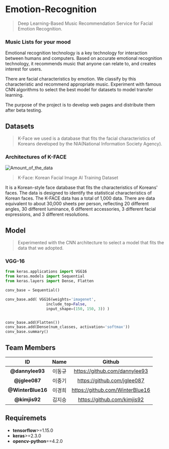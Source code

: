 # Emotion-Recognition

> Deep Learning-Based Music Recommendation Service for Facial Emotion Recognition.

### Music Lists for your mood

Emotional recognition technology is a key technology for interaction between humans and computers. Based on accurate emotional recognition technology, it recommends music that anyone can relate to, and creates interest for users.

There are facial characteristics by emotion. We classify by this characteristic and recommend appropriate music. Experiment with famous CNN algorithms to select the best model for datasets to model transfer learning.

The purpose of the project is to develop web pages and distribute them after beta testing.

##  Datasets 

> K-Face we used is a database that fits the facial characteristics of Koreans developed by the NIA(National Information Society Agency).

### Architectures of K-FACE

![Amount_of_the_data](https://github.com/k-face/k-face_2019/raw/master/image/Amount_of_the_data.png)

> K-Face: Korean Facial Image AI Training Dataset

It is a Korean-style face database that fits the characteristics of Koreans' faces. The data is designed to identify the statistical characteristics of Korean faces. The K-FACE data has a total of 1,000 data. There are data equivalent to about 30,000 sheets per person, reflecting 20 different angles, 30 different luminance, 6 different accessories, 3 different facial expressions, and 3 different resolutions.

## Model

> Experimented with the CNN architecture to select a model that fits the data that we adopted.

### VGG-16

```python
from keras.applications import VGG16
from keras.models import Sequential
from keras.layers import Dense, Flatten

conv_base = Sequential()

conv_base.add( VGG16(weights='imagenet',
                  include_top=False,
                  input_shape=(150, 150, 3)) )


conv_base.add(Flatten())
conv_base.add(Dense(num_classes, activation='softmax'))
conv_base.summary()

```

## Team Members

|        ID         |  Name  |             Github              |
| :---------------: | :----: | :-----------------------------: |
|  **@dannylee93**  | 이동규 |  https://github.com/dannylee93  |
|   **@jglee087**   | 이중기 |   https://github.com/jglee087   |
| **@WinterBlue16** | 이경희 | https://github.com/WinterBlue16 |
|   **@kimjis92**   | 김지승 |   https://github.com/kimjis92   |

## Requiremets

- **tensorflow**>=1.15.0
- **keras**>=2.3.0
- **opencv-python**==4.2.0

